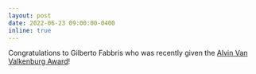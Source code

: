 ```yaml
---
layout: post
date: 2022-06-23 09:00:00-0400
inline: true
---
```


Congratulations to Gilberto Fabbris who was recently given the [Alvin Van Valkenburg Award](https://www.aps.anl.gov/APS-News/2022-06-13/fabbris-of-xsd-is-2022-recipient-of-the-alvin-van-valkenburg-award/2022-06-13)!
